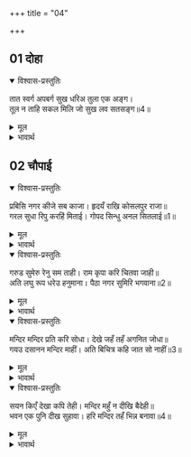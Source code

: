 +++
title = "04"

+++


## 01 दोहा
<details open><summary>विश्वास-प्रस्तुतिः</summary>

तात स्वर्ग अपबर्ग सुख धरिअ तुला एक अङ्ग।  
तूल न ताहि सकल मिलि जो सुख लव सतसङ्ग॥4॥  
</details>

<details><summary>मूल</summary>

तात स्वर्ग अपबर्ग सुख धरिअ तुला एक अङ्ग।  
तूल न ताहि सकल मिलि जो सुख लव सतसङ्ग॥4॥  
</details>

<details><summary>भावार्थ</summary>

हे तात! स्वर्ग और मोक्ष के सब सुखों को तराजू के एक पलडे में रखा जाए, तो भी वे सब मिलकर (दूसरे पलडे पर रखे हुए) उस सुख के बराबर नहीं हो सकते, जो लव (क्षण) मात्र के सत्सङ्ग से होता है॥4॥  
</details>





## 02 चौपाई
<details open><summary>विश्वास-प्रस्तुतिः</summary>

प्रबिसि नगर कीजे सब काजा। हृदयँ राखि कोसलपुर राजा॥  
गरल सुधा रिपु करहिं मिताई। गोपद सिन्धु अनल सितलाई॥1॥  
</details>

<details><summary>मूल</summary>

प्रबिसि नगर कीजे सब काजा। हृदयँ राखि कोसलपुर राजा॥  
गरल सुधा रिपु करहिं मिताई। गोपद सिन्धु अनल सितलाई॥1॥  
</details>

<details><summary>भावार्थ</summary>

अयोध्यापुरी के राजा श्री रघुनाथजी को हृदय में रखे हुए नगर में प्रवेश करके सब काम कीजिए। उसके लिए विष अमृत हो जाता है, शत्रु मित्रता करने लगते हैं, समुद्र गाय के खुर के बराबर हो जाता है, अग्नि में शीतलता आ जाती है॥1॥  
</details>

<details open><summary>विश्वास-प्रस्तुतिः</summary>

गरुड सुमेरु रेनु सम ताही। राम कृपा करि चितवा जाही॥  
अति लघु रूप धरेउ हनुमाना। पैठा नगर सुमिरि भगवाना॥2॥  
</details>

<details><summary>मूल</summary>

गरुड सुमेरु रेनु सम ताही। राम कृपा करि चितवा जाही॥  
अति लघु रूप धरेउ हनुमाना। पैठा नगर सुमिरि भगवाना॥2॥  
</details>

<details><summary>भावार्थ</summary>

और हे गरुडजी! सुमेरु पर्वत उसके लिए रज के समान हो जाता है, जिसे श्री रामचन्द्रजी ने एक बार कृपा करके देख लिया। तब हनुमान्‌जी ने बहुत ही छोटा रूप धारण किया और भगवान्‌ का स्मरण करके नगर में प्रवेश किया॥2॥  
</details>

<details open><summary>विश्वास-प्रस्तुतिः</summary>

मन्दिर मन्दिर प्रति करि सोधा। देखे जहँ तहँ अगनित जोधा॥  
गयउ दसानन मन्दिर माहीं। अति बिचित्र कहि जात सो नाहीं॥3॥  
</details>

<details><summary>मूल</summary>

मन्दिर मन्दिर प्रति करि सोधा। देखे जहँ तहँ अगनित जोधा॥  
गयउ दसानन मन्दिर माहीं। अति बिचित्र कहि जात सो नाहीं॥3॥  
</details>

<details><summary>भावार्थ</summary>

उन्होन्ने एक-एक (प्रत्येक) महल की खोज की। जहाँ-तहाँ असङ्ख्य योद्धा देखे। फिर वे रावण के महल में गए। वह अत्यन्त विचित्र था, जिसका वर्णन नहीं हो सकता॥3॥  
</details>

<details open><summary>विश्वास-प्रस्तुतिः</summary>

सयन किएँ देखा कपि तेही। मन्दिर महुँ न दीखि बैदेही॥  
भवन एक पुनि दीख सुहावा। हरि मन्दिर तहँ भिन्न बनावा॥4॥  
</details>

<details><summary>मूल</summary>

सयन किएँ देखा कपि तेही। मन्दिर महुँ न दीखि बैदेही॥  
भवन एक पुनि दीख सुहावा। हरि मन्दिर तहँ भिन्न बनावा॥4॥  
</details>

<details><summary>भावार्थ</summary>

हनुमान्‌जी ने उस (रावण) को शयन किए देखा, परन्तु महल में जानकीजी नहीं दिखाई दीं। फिर एक सुन्दर महल दिखाई दिया। वहाँ (उसमें) भगवान्‌ का एक अलग मन्दिर बना हुआ था॥4॥  
</details>


